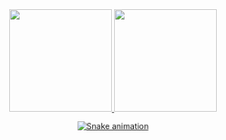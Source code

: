 <div align="center">
  <a href="https://github.com/TatoAlves">
  <img height="180em" src="https://github-readme-stats.vercel.app/api?username=TatoAlves&show_icons=true&theme=dark&include_all_commits=true&count_private=true"/>
  <img height="180em" src="https://github-readme-stats.vercel.app/api/top-langs/?username=TatoAlves&layout=compact&langs_count=7&theme=dark"/>
</div>
<div align="center">
  
  ![Snake animation](https://github.com/TatoAlves/TatoAlves/blob/output/github-contribution-grid-snake.svg)
 
 </div>
